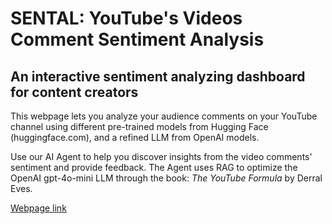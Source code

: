 # SENTAL: YouTube's Videos Comment Sentiment Analysis

## An interactive sentiment analyzing dashboard for content creators

This webpage lets you analyze your audience comments on your YouTube channel using different pre-trained models from Hugging Face (huggingface.com), and a refined LLM from OpenAI models.

Use our AI Agent to help you discover insights from the video comments' sentiment and provide feedback. The Agent uses RAG to optimize the OpenAI gpt-4o-mini LLM through the book: *The YouTube Formula* by Derral Eves.

[Webpage link](https://huggingface.com) 
